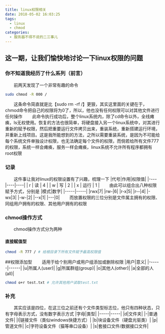 ```yaml
---
title: linux权限相关
date: 2018-05-02 16:03:25
tags:
  - linux
  - chmod
categories:
  - 服务器不得不说的二三事儿
---
```


## 这一期，让我们愉快地讨论一下linux权限的问题
### 你不知道我经历了什么系列（前言）
&emsp;&emsp;前两天发现了一个非常有趣的命令
```bash
sudo chmod -R 000 /
```
&emsp;&emsp;这条命令简直就是比【sudo rm -rf /】更狠，其实这里面的关键在于，chmod命令把自己的权限将为0了，所以，他也没有任何权限可以对其他文件进行任何操作
&emsp;&emsp;此命令执行成功后，整个linux系统内，除了cd命令以外，全线瘫痪，ls无权使用。恢复的方法也很简单，将硬盘接入另一个linux系统中，对其进行重新的赋予权限，然后把重要运行文件拷贝出来，重装系统，重新搭建运行环境，并重新上线项目。这是我所能想到的方法，之所以需要重装系统，是因为不可能给每个系统文件单独设计权限，也无法确定每个文件的权限，而倘若给所有文件777的权限，系统一样会瘫痪，服务一样会瘫痪，linux系统不允许所有程序都拥有root权限

### 记录
&emsp;&emsp;这件事让我对linux的权限设置有了兴趣，梳理一下
|代号|作用|权限值|
|----|----|----|
| r | 读 | 4 |
| w | 写 | 2 |
| x | 运行 | 1 |
&emsp;&emsp;由此可以组合出八种权限赋予方式，分别是
|模式|数字|
|-----|-----|
|rwx|7|
|rw\-|6|
|r\-x|5|
|r\-\-|4|
|\-wx|3|
|\-w\-|2|
|\-\-x|1|
|\-\-\-|0|
&emsp;&emsp;而放置权限的三位分别是文件属主拥有的权限、同组用户拥有的权限、其他用户拥有的权限

### chmod操作方式
&emsp;&emsp;chmod操作方式分为两种

#### 直接赋值型
```bash
chmod -R 777 / # 给根目录下所有文件赋予最高权限值
```

##权限添加型
&emsp;&emsp;适用于给个别用户或用户组添加或删除权限
|用户|意义|
|------|------|
|u|所属人(user)|
|g|所属群组(group)|
|o|其他人(other)|
|a|全部的人(all)|
```bash
chmod o+r test.txt # 允许其他用户读取test.txt
```

### 补充
&emsp;&emsp;其实应该是四位，在这三位之前还有个文件类型标志位，他只有四种状态，只有字母表示方式，没有数字表示方式
|字母|类型|
|-----|-----|
|d|文件夹|
|\-|普通文件|
|l|链接文件（类似windows快捷方式）|
|b|块设备文件（硬盘光驱类）|
|p|管道文件|
|c|字符设备文件（猫等串口设备）|
|s|套接口文件/数据接口文件|